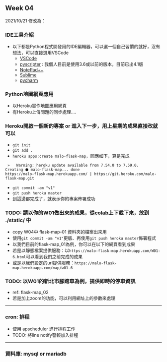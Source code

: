 
## Week 04
2021/10/21 修改為：

### IDE工具介紹
- 以下都是Python程式開發用的IDE編輯器，可以選一個自己習慣的就好，沒有想法，可以直接選用VSCode
    - [VSCode](https://code.visualstudio.com/)
    - [pyscripter](https://sourceforge.net/projects/pyscripter/) : 我個人目前是使用3.6或以前的版本，目前已出4.1版
    - [NotePad++](https://notepad-plus-plus.org/downloads/)
    - [Sublime](https://www.sublimetext.com/)
    - [pycharm](https://www.jetbrains.com/pycharm/)

### Python地圖網頁應用
- 以Heroku實作地圖應用網頁
- 有Heroku上傳問題的同步處理....


### Heroku開啟一個新的專案 or 進入下一步，用上星期的成果直接改就可以
- `git init`
- `git add .`
- `heroku apps:create malo-flask-map`，回應如下，算是完成
```
 »   Warning: heroku update available from 7.54.0 to 7.59.0.
Creating ⬢ malo-flask-map... done
https://malo-flask-map.herokuapp.com/ | https://git.heroku.com/malo-flask-map.git
```
- `git commit -am "v1"`
- `git push heroku master`
- 到這邊都完成了，就表示你的專案佈署成功

### TODO: 請以你的W01做出來的成果，從colab上下載下來，放到 ./static/ 中
- copy W04中 flask-map-01 資料夾的檔案出來用
- 使用`git commit -am "v1"`更版、再使用`git push heroku master`佈署程式
- 以我們目前的flask-map_01為例，你可以在以下的網頁看到成果
- 若是以靜態檔案提供服務：以`https://malo-flask-map.herokuapp.com/W01-6.html`可以看到我們之前完成的成果
- 或是以我們設定的url提供服務：`https://malo-flask-map.herokuapp.com/map/w01-6`

### TODO: 以W01的新北市腳踏車為例，提供即時的停車資訊
- ref: flask-map_02
- 若是加上zoom的功能，可以利用網址上的參數來處理

----
### cron: 排程
- 使用 apscheduler 進行排程工作
- TODO: 將line notify警報加入排程

----
### 資料庫: mysql or mariadb
